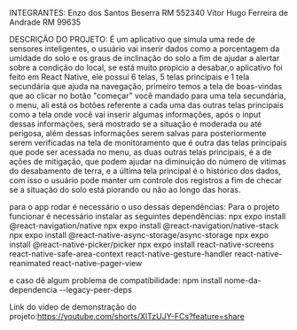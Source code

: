 INTEGRANTES:
Enzo dos Santos Beserra RM 552340
Vitor Hugo Ferreira de Andrade RM 99635

DESCRIÇÃO DO PROJETO:
É um aplicativo que simula uma rede de sensores inteligentes, o usuário vai inserir dados como a porcentagem da umidade do solo e os graus de inclinação do solo a fim de ajudar a alertar sobre a condição do local, se está muito propicio a desabar,o aplicativo foi feito em React Native, ele possuí 6 telas, 5 telas principais e 1 tela secundária que ajuda na navegação, primeiro temos a tela de boas-vindas que ao clicar no botão "começar" você mandado para uma tela secundária, o menu, ali está os botões referente a cada uma das outras telas principais como a tela onde você vai inserir algumas informações, após o input dessas informações, será mostrado se a situação é moderada ou até perigosa, além dessas informações serem salvas para posteriormente serem verificadas na tela de monitoramento que é outra das telas principais que pode ser acessada no menu, as duas outras telas principais, é a de ações de mitigação, que podem ajudar na diminuição do número de vitimas do desabamento de terra, e a última tela principal é o histórico dos dados, com isso o usuário pode manter um controle dos registros a fim de checar se a situação do solo está piorando ou não ao longo das horas.  

para o app rodar é necessário o uso dessas dependências: Para o projeto funcionar é necessário instalar as seguintes dependências: npx expo install @react-navigation/native npx expo install @react-navigation/native-stack npx expo install @react-native-async-storage/async-storage npx expo install @react-native-picker/picker npx expo install react-native-screens react-native-safe-area-context react-native-gesture-handler react-native-reanimated react-native-pager-view

e caso dê algum problema de compatibilidade: npm install nome-da-dependencia --legacy-peer-deps

Link do video de demonstração do projeto:https://youtube.com/shorts/XlTzUJY-FCs?feature=share
